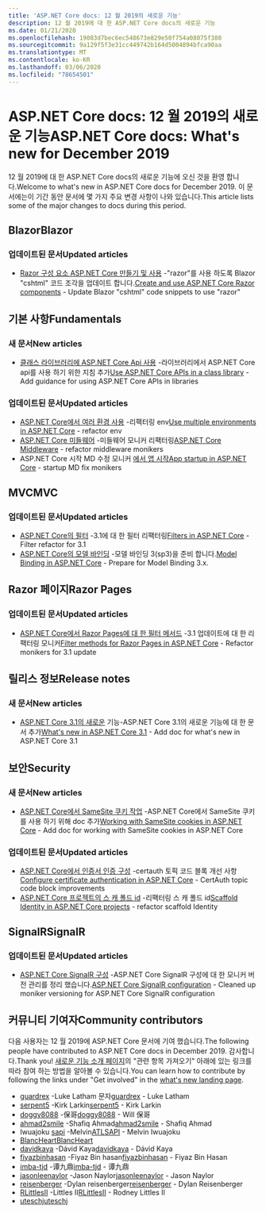 ```yaml
---
title: 'ASP.NET Core docs: 12 월 2019의 새로운 기능'
description: 12 월 2019에 대 한 ASP.NET Core docs의 새로운 기능
ms.date: 01/21/2020
ms.openlocfilehash: 19083d7bec6ec548673e829e50f754a08075f380
ms.sourcegitcommit: 9a129f5f3e31cc449742b164d5004894bfca90aa
ms.translationtype: MT
ms.contentlocale: ko-KR
ms.lasthandoff: 03/06/2020
ms.locfileid: "78654501"
---
```

# <a name="aspnet-core-docs-whats-new-for-december-2019"></a><span data-ttu-id="88f4c-103">ASP.NET Core docs: 12 월 2019의 새로운 기능</span><span class="sxs-lookup"><span data-stu-id="88f4c-103">ASP.NET Core docs: What's new for December 2019</span></span>

<span data-ttu-id="88f4c-104">12 월 2019에 대 한 ASP.NET Core docs의 새로운 기능에 오신 것을 환영 합니다.</span><span class="sxs-lookup"><span data-stu-id="88f4c-104">Welcome to what's new in ASP.NET Core docs for December 2019.</span></span> <span data-ttu-id="88f4c-105">이 문서에는이 기간 동안 문서에 몇 가지 주요 변경 사항이 나와 있습니다.</span><span class="sxs-lookup"><span data-stu-id="88f4c-105">This article lists some of the major changes to docs during this period.</span></span>

## <a name="blazor"></a><span data-ttu-id="88f4c-106">Blazor</span><span class="sxs-lookup"><span data-stu-id="88f4c-106">Blazor</span></span>

### <a name="updated-articles"></a><span data-ttu-id="88f4c-107">업데이트된 문서</span><span class="sxs-lookup"><span data-stu-id="88f4c-107">Updated articles</span></span>

- <span data-ttu-id="88f4c-108">[Razor 구성 요소 ASP.NET Core 만들기 및 사용](../blazor/components.md) -"razor"를 사용 하도록 Blazor "cshtml" 코드 조각을 업데이트 합니다.</span><span class="sxs-lookup"><span data-stu-id="88f4c-108">[Create and use ASP.NET Core Razor components](../blazor/components.md) - Update Blazor "cshtml" code snippets to use "razor"</span></span>

## <a name="fundamentals"></a><span data-ttu-id="88f4c-109">기본 사항</span><span class="sxs-lookup"><span data-stu-id="88f4c-109">Fundamentals</span></span>

### <a name="new-articles"></a><span data-ttu-id="88f4c-110">새 문서</span><span class="sxs-lookup"><span data-stu-id="88f4c-110">New articles</span></span>

- <span data-ttu-id="88f4c-111">[클래스 라이브러리에 ASP.NET Core Api 사용](../fundamentals/target-aspnetcore.md) -라이브러리에서 ASP.NET Core api를 사용 하기 위한 지침 추가</span><span class="sxs-lookup"><span data-stu-id="88f4c-111">[Use ASP.NET Core APIs in a class library](../fundamentals/target-aspnetcore.md) - Add guidance for using ASP.NET Core APIs in libraries</span></span>

### <a name="updated-articles"></a><span data-ttu-id="88f4c-112">업데이트된 문서</span><span class="sxs-lookup"><span data-stu-id="88f4c-112">Updated articles</span></span>

- <span data-ttu-id="88f4c-113">[ASP.NET Core에서 여러 환경 사용](../fundamentals/environments.md) -리팩터링 env</span><span class="sxs-lookup"><span data-stu-id="88f4c-113">[Use multiple environments in ASP.NET Core](../fundamentals/environments.md) - refactor env</span></span>
- <span data-ttu-id="88f4c-114">[ASP.NET Core 미들웨어](../fundamentals/middleware/index.md) -미들웨어 모니커 리팩터링</span><span class="sxs-lookup"><span data-stu-id="88f4c-114">[ASP.NET Core Middleware](../fundamentals/middleware/index.md) - refactor middleware monikers</span></span>
- <span data-ttu-id="88f4c-115">ASP.NET Core 시작 MD 수정 모니커 [에서 앱 시작](../fundamentals/startup.md)</span><span class="sxs-lookup"><span data-stu-id="88f4c-115">[App startup in ASP.NET Core](../fundamentals/startup.md) - startup MD fix monikers</span></span>

## <a name="mvc"></a><span data-ttu-id="88f4c-116">MVC</span><span class="sxs-lookup"><span data-stu-id="88f4c-116">MVC</span></span>

### <a name="updated-articles"></a><span data-ttu-id="88f4c-117">업데이트된 문서</span><span class="sxs-lookup"><span data-stu-id="88f4c-117">Updated articles</span></span>

- <span data-ttu-id="88f4c-118">[ASP.NET Core의 필터](../mvc/controllers/filters.md) -3.1에 대 한 필터 리팩터링</span><span class="sxs-lookup"><span data-stu-id="88f4c-118">[Filters in ASP.NET Core](../mvc/controllers/filters.md) - Filter refactor for 3.1</span></span>
- <span data-ttu-id="88f4c-119">[ASP.NET Core의 모델 바인딩](../mvc/models/model-binding.md) -모델 바인딩 3(sp3)을 준비 합니다.</span><span class="sxs-lookup"><span data-stu-id="88f4c-119">[Model Binding in ASP.NET Core](../mvc/models/model-binding.md) - Prepare for Model Binding 3.x.</span></span>

## <a name="razor-pages"></a><span data-ttu-id="88f4c-120">Razor 페이지</span><span class="sxs-lookup"><span data-stu-id="88f4c-120">Razor Pages</span></span>

### <a name="updated-articles"></a><span data-ttu-id="88f4c-121">업데이트된 문서</span><span class="sxs-lookup"><span data-stu-id="88f4c-121">Updated articles</span></span>

- <span data-ttu-id="88f4c-122">[ASP.NET Core에서 Razor Pages에 대 한 필터 메서드](../razor-pages/filter.md) -3.1 업데이트에 대 한 리팩터링 모니커</span><span class="sxs-lookup"><span data-stu-id="88f4c-122">[Filter methods for Razor Pages in ASP.NET Core](../razor-pages/filter.md) - Refactor monikers for 3.1 update</span></span>

## <a name="release-notes"></a><span data-ttu-id="88f4c-123">릴리스 정보</span><span class="sxs-lookup"><span data-stu-id="88f4c-123">Release notes</span></span>

### <a name="new-articles"></a><span data-ttu-id="88f4c-124">새 문서</span><span class="sxs-lookup"><span data-stu-id="88f4c-124">New articles</span></span>

- <span data-ttu-id="88f4c-125">[ASP.NET Core 3.1의 새로운](../release-notes/aspnetcore-3.1.md) 기능-ASP.NET Core 3.1의 새로운 기능에 대 한 문서 추가</span><span class="sxs-lookup"><span data-stu-id="88f4c-125">[What's new in ASP.NET Core 3.1](../release-notes/aspnetcore-3.1.md) - Add doc for what's new in ASP.NET Core 3.1</span></span>

## <a name="security"></a><span data-ttu-id="88f4c-126">보안</span><span class="sxs-lookup"><span data-stu-id="88f4c-126">Security</span></span>

### <a name="new-articles"></a><span data-ttu-id="88f4c-127">새 문서</span><span class="sxs-lookup"><span data-stu-id="88f4c-127">New articles</span></span>

- <span data-ttu-id="88f4c-128">[ASP.NET Core에서 SameSite 쿠키 작업](../security/samesite.md) -ASP.NET Core에서 SameSite 쿠키를 사용 하기 위해 doc 추가</span><span class="sxs-lookup"><span data-stu-id="88f4c-128">[Working with SameSite cookies in ASP.NET Core](../security/samesite.md) - Add doc for working with SameSite cookies in ASP.NET Core</span></span>

### <a name="updated-articles"></a><span data-ttu-id="88f4c-129">업데이트된 문서</span><span class="sxs-lookup"><span data-stu-id="88f4c-129">Updated articles</span></span>

- <span data-ttu-id="88f4c-130">[ASP.NET Core에서 인증서 인증 구성](../security/authentication/certauth.md) -certauth 토픽 코드 블록 개선 사항</span><span class="sxs-lookup"><span data-stu-id="88f4c-130">[Configure certificate authentication in ASP.NET Core](../security/authentication/certauth.md) - CertAuth topic code block improvements</span></span>
- <span data-ttu-id="88f4c-131">[ASP.NET Core 프로젝트의 스 캐 폴드 id](../security/authentication/scaffold-identity.md) -리팩터링 스 캐 폴드 id</span><span class="sxs-lookup"><span data-stu-id="88f4c-131">[Scaffold Identity in ASP.NET Core projects](../security/authentication/scaffold-identity.md) - refactor scaffold Identity</span></span>

## <a name="signalr"></a><span data-ttu-id="88f4c-132">SignalR</span><span class="sxs-lookup"><span data-stu-id="88f4c-132">SignalR</span></span>

### <a name="updated-articles"></a><span data-ttu-id="88f4c-133">업데이트된 문서</span><span class="sxs-lookup"><span data-stu-id="88f4c-133">Updated articles</span></span>

- <span data-ttu-id="88f4c-134">[ASP.NET Core SignalR 구성](../signalr/configuration.md) -ASP.NET Core SignalR 구성에 대 한 모니커 버전 관리를 정리 했습니다.</span><span class="sxs-lookup"><span data-stu-id="88f4c-134">[ASP.NET Core SignalR configuration](../signalr/configuration.md) - Cleaned up moniker versioning for ASP.NET Core SignalR configuration</span></span>

## <a name="community-contributors"></a><span data-ttu-id="88f4c-135">커뮤니티 기여자</span><span class="sxs-lookup"><span data-stu-id="88f4c-135">Community contributors</span></span>

<span data-ttu-id="88f4c-136">다음 사용자는 12 월 2019에 ASP.NET Core 문서에 기여 했습니다.</span><span class="sxs-lookup"><span data-stu-id="88f4c-136">The following people have contributed to ASP.NET Core docs in December 2019.</span></span> <span data-ttu-id="88f4c-137">감사합니다.</span><span class="sxs-lookup"><span data-stu-id="88f4c-137">Thank you!</span></span> <span data-ttu-id="88f4c-138">[새로운 기능 소개 페이지](index.yml)의 "관련 항목 가져오기" 아래에 있는 링크를 따라 참여 하는 방법을 알아볼 수 있습니다.</span><span class="sxs-lookup"><span data-stu-id="88f4c-138">You can learn how to contribute by following the links under "Get involved" in the [what's new landing page](index.yml).</span></span>

- <span data-ttu-id="88f4c-139">[guardrex](https://github.com/guardrex) -Luke Latham 문자</span><span class="sxs-lookup"><span data-stu-id="88f4c-139">[guardrex](https://github.com/guardrex) - Luke Latham</span></span>
- <span data-ttu-id="88f4c-140">[serpent5](https://github.com/serpent5) -Kirk Larkin</span><span class="sxs-lookup"><span data-stu-id="88f4c-140">[serpent5](https://github.com/serpent5) - Kirk Larkin</span></span>
- <span data-ttu-id="88f4c-141">[doggy8088](https://github.com/doggy8088) -保哥</span><span class="sxs-lookup"><span data-stu-id="88f4c-141">[doggy8088](https://github.com/doggy8088) - Will 保哥</span></span>
- <span data-ttu-id="88f4c-142">[ahmad2smile](https://github.com/ahmad2smile) -Shafiq Ahmad</span><span class="sxs-lookup"><span data-stu-id="88f4c-142">[ahmad2smile](https://github.com/ahmad2smile) - Shafiq Ahmad</span></span>
- <span data-ttu-id="88f4c-143">Iwuajoku [sapi](https://github.com/ATLSAPI) -Melvin</span><span class="sxs-lookup"><span data-stu-id="88f4c-143">[ATLSAPI](https://github.com/ATLSAPI) - Melvin Iwuajoku</span></span>
- [<span data-ttu-id="88f4c-144">BlancHeart</span><span class="sxs-lookup"><span data-stu-id="88f4c-144">BlancHeart</span></span>](https://github.com/BlancHeart) 
- <span data-ttu-id="88f4c-145">[davidkaya](https://github.com/davidkaya) -Dávid Kaya</span><span class="sxs-lookup"><span data-stu-id="88f4c-145">[davidkaya](https://github.com/davidkaya) - Dávid Kaya</span></span>
- <span data-ttu-id="88f4c-146">[fiyazbinhasan](https://github.com/fiyazbinhasan) -Fiyaz Bin hasan</span><span class="sxs-lookup"><span data-stu-id="88f4c-146">[fiyazbinhasan](https://github.com/fiyazbinhasan) - Fiyaz Bin Hasan</span></span>
- <span data-ttu-id="88f4c-147">[imba-tjd](https://github.com/imba-tjd) -谭九鼎</span><span class="sxs-lookup"><span data-stu-id="88f4c-147">[imba-tjd](https://github.com/imba-tjd) - 谭九鼎</span></span>
- <span data-ttu-id="88f4c-148">[jasonleenaylor](https://github.com/jasonleenaylor) -Jason Naylor</span><span class="sxs-lookup"><span data-stu-id="88f4c-148">[jasonleenaylor](https://github.com/jasonleenaylor) - Jason Naylor</span></span>
- <span data-ttu-id="88f4c-149">[reisenberger](https://github.com/reisenberger) -Dylan reisenberger</span><span class="sxs-lookup"><span data-stu-id="88f4c-149">[reisenberger](https://github.com/reisenberger) - Dylan Reisenberger</span></span>
- <span data-ttu-id="88f4c-150">[RLittlesII](https://github.com/RLittlesII) -Littles II</span><span class="sxs-lookup"><span data-stu-id="88f4c-150">[RLittlesII](https://github.com/RLittlesII) - Rodney Littles II</span></span>
- [<span data-ttu-id="88f4c-151">uteschj</span><span class="sxs-lookup"><span data-stu-id="88f4c-151">uteschj</span></span>](https://github.com/uteschj) 
